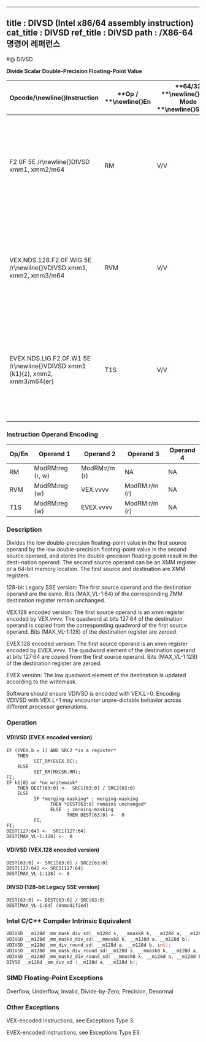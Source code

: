 ----------------------------
title : DIVSD (Intel x86/64 assembly instruction)
cat_title : DIVSD
ref_title : DIVSD
path : /X86-64 명령어 레퍼런스
----------------------------
#@ DIVSD

**Divide Scalar Double-Precision Floating-Point Value**

|**Opcode/**\newline{}**Instruction**|**Op / **\newline{}**En**|**64/32 **\newline{}**bit Mode **\newline{}**Support**|**CPUID **\newline{}**Feature **\newline{}**Flag**|**Description**|
|------------------------------------|-------------------------|------------------------------------------------------|--------------------------------------------------|---------------|
|F2 0F 5E /r\newline{}DIVSD xmm1, xmm2/m64|RM|V/V|SSE2|Divide low double-precision floating-point value in xmm1 by low double-precision floating-point value in xmm2/m64.|
|VEX.NDS.128.F2.0F.WIG 5E /r\newline{}VDIVSD xmm1, xmm2, xmm3/m64|RVM|V/V|AVX|Divide low double-precision floating-point value in xmm2 by low double-precision floating-point value in xmm3/m64.|
|EVEX.NDS.LIG.F2.0F.W1 5E /r\newline{}VDIVSD xmm1 {k1}{z}, xmm2, xmm3/m64{er}|T1S|V/V|AVX512F|Divide low double-precision floating-point value in xmm2 by low double-precision floating-point value in xmm3/m64.|
### Instruction Operand Encoding


|Op/En|Operand 1|Operand 2|Operand 3|Operand 4|
|-----|---------|---------|---------|---------|
|RM|ModRM:reg (r, w)|ModRM:r/m (r)|NA|NA|
|RVM|ModRM:reg (w)|VEX.vvvv|ModRM:r/m (r)|NA|
|T1S|ModRM:reg (w)|EVEX.vvvv|ModRM:r/m (r)|NA|
### Description


Divides the low double-precision floating-point value in the first source operand by the low double-precision floating-point value in the second source operand, and stores the double-precision floating-point result in the desti-nation operand. The second source operand can be an XMM register or a 64-bit memory location. The first source and destination are XMM registers. 

128-bit Legacy SSE version: The first source operand and the destination operand are the same. Bits (MAX_VL-1:64) of the corresponding ZMM destination register remain unchanged.

VEX.128 encoded version: The first source operand is an xmm register encoded by VEX.vvvv. The quadword at bits 127:64 of the destination operand is copied from the corresponding quadword of the first source operand. Bits (MAX_VL-1:128) of the destination register are zeroed.

EVEX.128 encoded version: The first source operand is an xmm register encoded by EVEX.vvvv. The quadword element of the destination operand at bits 127:64 are copied from the first source operand. Bits (MAX_VL-1:128) of the destination register are zeroed.

EVEX version: The low quadword element of the destination is updated according to the writemask.

Software should ensure VDIVSD is encoded with VEX.L=0. Encoding VDIVSD with VEX.L=1 may encounter unpre-dictable behavior across different processor generations.


### Operation
#### VDIVSD (EVEX encoded version)
```info-verb
IF (EVEX.b = 1) AND SRC2 *is a register*
    THEN
          SET_RM(EVEX.RC);
    ELSE 
          SET_RM(MXCSR.RM);
FI;
IF k1[0] or *no writemask*
    THEN DEST[63:0] <-  SRC1[63:0] / SRC2[63:0]
    ELSE 
          IF *merging-masking* ; merging-masking
                THEN *DEST[63:0] remains unchanged*
                ELSE  ; zeroing-masking
                      THEN DEST[63:0] <-  0
          FI;
FI;
DEST[127:64] <-  SRC1[127:64]
DEST[MAX_VL-1:128] <-  0
```
#### VDIVSD (VEX.128 encoded version)
```info-verb
DEST[63:0] <- SRC1[63:0] / SRC2[63:0]
DEST[127:64] <- SRC1[127:64]
DEST[MAX_VL-1:128] <- 0
```
#### DIVSD (128-bit Legacy SSE version)
```info-verb
DEST[63:0] <- DEST[63:0] / SRC[63:0]
DEST[MAX_VL-1:64] (Unmodified)
```

### Intel C/C++ Compiler Intrinsic Equivalent

```cpp
VDIVSD __m128d _mm_mask_div_sd(__m128d s, __mmask8 k, __m128d a, __m128d b);
VDIVSD __m128d _mm_maskz_div_sd( __mmask8 k, __m128d a, __m128d b);
VDIVSD __m128d _mm_div_round_sd( __m128d a, __m128d b, int);
VDIVSD __m128d _mm_mask_div_round_sd(__m128d s, __mmask8 k, __m128d a, __m128d b, int);
VDIVSD __m128d _mm_maskz_div_round_sd( __mmask8 k, __m128d a, __m128d b, int);
DIVSD __m128d _mm_div_sd (__m128d a, __m128d b);
```
### SIMD Floating-Point Exceptions


Overflow, Underflow, Invalid, Divide-by-Zero, Precision, Denormal

### Other Exceptions


VEX-encoded instructions, see Exceptions Type 3.

EVEX-encoded instructions, see Exceptions Type E3.

